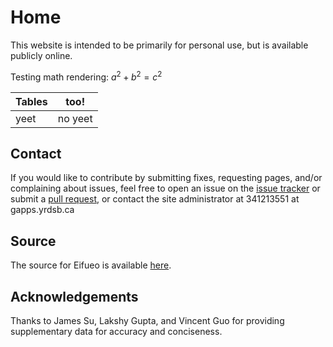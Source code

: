 # Home

This website is intended to be primarily for personal use, but is available publicly online.

Testing math rendering: $a^2+b^2=c^2$

| Tables | too!    |
| ------ | ------- |
| yeet   | no yeet |

## Contact

If you would like to contribute by submitting fixes, requesting pages, and/or complaining about issues, feel free to open an issue on the [issue tracker](https://git.eggworld.tk/eggy/eifueo/issues) or submit a [pull request](https://git.eggworld.tk/eggy/eifueo/pulls), or contact the site administrator at 341213551 at gapps.yrdsb.ca

## Source

The source for Eifueo is available [here](https://git.eggworld.tk/eggy/eifueo).

## Acknowledgements

Thanks to James Su, Lakshy Gupta, and Vincent Guo for providing supplementary data for accuracy and conciseness.
